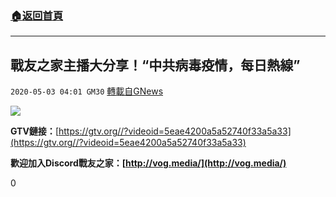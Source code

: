 ###  [:house:返回首頁](https://github.com/ourhimalayas/txt)
---

## 戰友之家主播大分享！“中共病毒疫情，每日熱線”
`2020-05-03 04:01 GM30` [轉載自GNews](https://gnews.org/zh-hant/192542/)

![](https://s3.amazonaws.com/gnews-media-offload/wp-content/uploads/2020/05/03035805/image0-27.jpg)

**GTV鏈接：**[https://gtv.org//?videoid=5eae4200a5a52740f33a5a33](https://gtv.org//?videoid=5eae4200a5a52740f33a5a33)

**歡迎加入Discord戰友之家：[http://vog.media/](http://vog.media/)**

0
